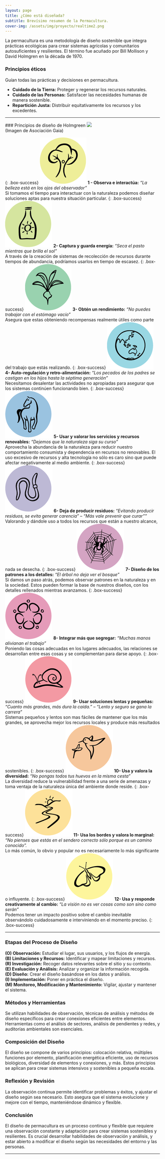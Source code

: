 ```yaml
---
layout: page
title: ¿Cómo está diseñada?
subtitle: Brevísimo resumen de la Permacultura.
cover-img: /assets/img/proyecto/realtime2.png
---
```



La permacultura es una metodología de diseño sostenible que integra prácticas ecológicas para crear sistemas agrícolas y comunitarios autosuficientes y resilientes. El término fue acuñado por Bill Mollison y David Holmgren en la década de 1970.

### Principios éticos
Guían todas las prácticas y decisiones en permacultura.
 - **Cuidado de la Tierra:** Proteger y regenerar los recursos naturales.
 - **Cuidado de las Personas:** Satisfacer las necesidades humanas de manera sostenible.
 - **Repartición Justa:** Distribuir equitativamente los recursos y los excedentes.

<hr>
### Principios de diseño de Holmgreen

<img class=img1 src="../assets/img/proyecto/principios.jpg"/>
<br>
(Imagen de Asociación Gaia)


{: .box-success}
<img class='principle' src="/assets/img/principios/es_principle_1.gif"/> **1 - Observa e interactúa:**
*“La belleza está en los ojos del observador”*  
Si tomamos el tiempo para interactuar con la naturaleza podemos diseñar soluciones aptas para nuestra situación particular.
{: .box-success}
<img class='principle' src="/assets/img/principios/es_principle_2.gif"/> **2- Captura y guarda energía:**
*“Seca el pasto mientras que brilla el sol”*  
A través de la creación de sistemas de recolección de recursos durante tiempos de abundancia, podríamos usarlos en tiempo de escasez.
{: .box-success}
<img class='principle' src="/assets/img/principios/es_principle_3.gif"/> **3- Obtén un rendimiento:**
*“No puedes trabajar con el estómago vacío”*  
Asegura que estas obteniendo recompensas realmente útiles como parte del trabajo que estás realizando.
{: .box-success}
<img class='principle' src="/assets/img/principios/es_principle_4.gif"/> **4- Auto-regulación y retro-alimentación:**
*“Los pecados de los padres se castigan en los hijos hasta la séptima generación”*  
Necesitamos desalentar las actividades no apropiadas para asegurar que los sistemas continúen funcionando bien.
{: .box-success}
<img class='principle' src="/assets/img/principios/es_principle_5.gif"/> **5- Usar y valorar los servicios y recursos renovables:**
*“Dejemos que la naturaleza siga su curso”*  
Aprovecha la abundancia de la naturaleza para reducir nuestro comportamiento consumista y dependencia en recursos no renovables. El uso excesivo de recursos y alta tecnología no sólo es caro sino que puede afectar negativamente al medio ambiente.
{: .box-success}
<img class='principle' src="/assets/img/principios/es_principle_6.gif"/> **6- Deja de producir residuos:**
*“Evitando producir residuos, se evita generar carencia” – “Más vale prevenir que curar””*  
Valorando y dándole uso a todos los recursos que están a nuestro alcance, nada se desecha.
{: .box-success}
<img class='principle' src="/assets/img/principios/es_principle_7.gif"/> **7- Diseño de los patrones a los detalles:**
*“El árbol no deja ver el bosque”*  
Si damos un paso atrás, podemos observar patrones en la naturaleza y en la sociedad. Estos pueden formar la base de nuestros diseños, con los detalles rellenados mientras avanzamos.
{: .box-success}
<img class='principle' src="/assets/img/principios/es_principle_8.gif"/> **8- Integrar más que segregar:**
*“Muchas manos alivianan el trabajo”*  
Poniendo las cosas adecuadas en los lugares adecuados, las relaciones se desarrollan entre esas cosas y se complementan para darse apoyo.
{: .box-success}
<img class='principle' src="/assets/img/principios/es_principle_9.gif"/> **9- Usar soluciones lentas y pequeñas:**
*“Cuanto más grandes, más dura la caída.” – “Lento y seguro se gana la carrera”*  
Sistemas pequeños y lentos son mas fáciles de mantener que los más grandes, se aprovecha mejor los recursos locales y produce más resultados sostenibles.
{: .box-success}
<img class='principle' src="/assets/img/principios/es_principle_10.gif"/> **10- Usa y valora la diversidad:**
*“No pongas todos tus huevos en la misma cesta”*  
La diversidad reduce la vulnerabilidad frente a una serie de amenazas y toma ventaja de la naturaleza única del ambiente donde reside.
{: .box-success}
<img class='principle' src="/assets/img/principios/es_principle_11.gif"/> **11- Usa los bordes y valora lo marginal:**
*“No pienses que estás en el sendero correcto sólo porque es un camino conocido”.*  
Lo más común, lo obvio y popular no es necesariamente lo más significante o influyente.
{: .box-success}
<img class='principle' src="/assets/img/principios/es_principle_12.gif"/> **12- Usa y responde creativamente al cambio:**
*“La visión no es ver cosas como son sino como serán”*  
Podemos tener un impacto positivo sobre el cambio inevitable observándolo cuidadosamente e interviniendo en el momento preciso.
{: .box-success}
<hr>

### Etapas del Proceso de Diseño
**(O) Observación:** Estudiar el lugar, sus usuarios, y los flujos de energía.  
**(B) Limitaciones y Recursos:** Identificar y mapear limitaciones y recursos.  
**(R) Investigación:** Recoger datos relevantes sobre el sitio y su contexto.  
**(E) Evaluación y Análisis:** Analizar y organizar la información recogida.  
**(D) Diseño:** Crear el diseño basándose en los datos y análisis.  
**(I) Implementación:** Poner en práctica el diseño.  
**(M) Monitoreo, Modificación y Mantenimiento:** Vigilar, ajustar y mantener el sistema.  

### Métodos y Herramientas
Se utilizan habilidades de observación, técnicas de análisis y métodos de diseño específicos para crear conexiones eficientes entre elementos. Herramientas como el análisis de sectores, análisis de pendientes y redes, y auditorías ambientales son esenciales.

### Composición del Diseño
El diseño se compone de varios principios: colocación relativa, múltiples funciones por elemento, planificación energética eficiente, uso de recursos biológicos, diversidad de elementos y conexiones, y más. Estos principios se aplican para crear sistemas intensivos y sostenibles a pequeña escala.

### Reflexión y Revisión
La observación continua permite identificar problemas y éxitos, y ajustar el diseño según sea necesario. Esto asegura que el sistema evolucione y mejore con el tiempo, manteniéndose dinámico y flexible.

### Conclusión
El diseño de permacultura es un proceso continuo y flexible que requiere una observación constante y adaptación para crear sistemas sostenibles y resilientes. Es crucial desarrollar habilidades de observación y análisis, y estar abierto a modificar el diseño según las necesidades del entorno y las personas.


<hr>














